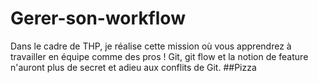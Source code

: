 # Gerer-son-workflow
Dans le cadre de THP, je réalise cette mission où vous apprendrez à travailler en équipe comme des pros ! Git, git flow et la notion de feature n'auront plus de secret et adieu aux conflits de Git.
##Pizza
